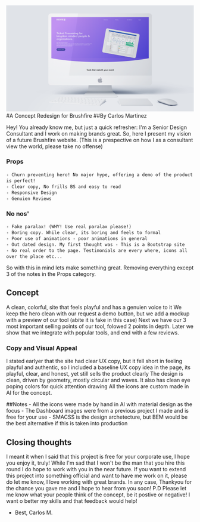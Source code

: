 ![](iMac.png)
#A Concept Redesign for Brushfire
##By Carlos Martinez

Hey! You already know me, but just a quick refresher: I'm a Senior Design Consultant and I work on making brands great.
So, here I present my vision of a future Brushfire website.
(This is a prespective on how I as a consultant view the world, please take no offense)

### Props
    - Churn preventing hero! No major hype, offering a demo of the product is perfect!
    - Clear copy, No frills BS and easy to read
    - Responsive Design
    - Genuien Reviews
    
### No nos'
    - Fake paralax! (WHY! Use real paralax please!)
    - Boring copy. While clear, its boring and feels to formal
    - Poor use of animations - poor animations in general
    - Out dated design. My first thought was - This is a Bootstrap site
    - No real order to the page. Testimonials are every where, icons all over the place etc...
    
So with this in mind lets make something great. Removing everything except 3 of the notes in the Props category.

## Concept
A clean, colorful, site that feels playful and has a genuien voice to it
We keep the hero clean with our request a demo button, but we add a mockup with a preview of our tool (abite it is fake in this case)
Next we have our 3 most important selling points of our tool, folowed 2 points in depth.
Later we show that we integrate with popular tools, and end with a few reviews.

### Copy and Visual Appeal
I stated earlyer that the site had clear UX copy, but it fell short in feeling playful and authentic, so I included a baseline UX copy idea in the page, its playful, clear, and honest, yet still sells the product clearly
The design is clean, driven by geometry, mostly circular and waves. It also has clean eye poping colors for quick attention drawing
All the icons are custom made in AI for the concept.

##Notes
    - All the icons were made by hand in AI with material design as the focus
    - The Dashboard images were from a previous project I made and is free for your use
    - SMACSS is the design archetecture, but BEM would be the best alternative if this is taken into production
    
## Closing thoughts
I meant it when I said that this project is free for your corporate use, I hope you enjoy it, truly! While I'm sad that I won't be the man that you hire this round I do hope to work with you in the near future. If you want to extend this project into something official and want to have me work on it, please do let me know, I love working with great brands.
In any case, Thankyou for the chance you gave me and I hope to hear from you soon!
P.D Please let me know what your people think of the concept, be it postive or negative! I want o better my skills and that feedback would help!
- Best,
Carlos M.

